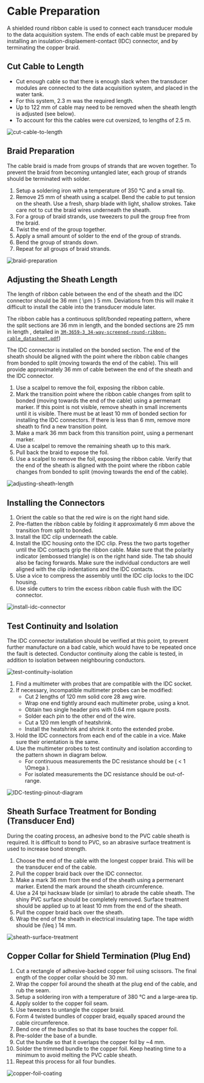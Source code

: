 # Cable Preparation

A shielded round ribbon cable is used to connect each transducer module to the data acquisition system. The ends of each cable must be prepared by installing an insulation-displaement-contact (IDC) connector, and by terminating the copper braid.

## Cut Cable to Length

* Cut enough cable so that there is enough slack when the transducer modules are connected to the data acquisition system, and placed in the water tank.
* For this system, 2.3 m was the required length.
* Up to 122 mm of cable may need to be removed when the sheath length is adjusted (see below).
* To account for this the cables were cut oversized, to lengths of 2.5 m.

![cut-cable-to-length](img/cable-preparation/cut-cable-to-length.png)

## Braid Preparation

The cable braid is made from groups of strands that are woven together. To prevent the braid from becoming untangled later, each group of strands should be terminated with solder.

1. Setup a soldering iron with a temperature of 350 °C and a small tip.
1. Remove 25 mm of sheath using a scalpel. Bend the cable to put tension on the sheath. Use a fresh, sharp blade with light, shallow strokes. Take care not to cut the braid wires underneath the sheath. 
1. For a group of braid strands, use tweezers to pull the group free from the braid.
1. Twist the end of the group together.
1. Apply a small amount of solder to the end of the group of strands.
1. Bend the group of strands down.
1. Repeat for all groups of braid strands.

![braid-preparation](img/cable-preparation/braid-preparation.png)

## Adjusting the Sheath Length

The length of ribbon cable between the end of the sheath and the IDC connector should be 36 mm \( \pm \) 5 mm. Deviations from this will make it difficult to install the cable into the transducer module later.

The ribbon cable has a continuous split/bonded repeating pattern, where the split sections are 36 mm in length, and the bonded sections are 25 mm in length , detailed in [`3M-3659-3_34-way-screened-round-ribbon-cable_datasheet.pdf`](https://github.com/morganjroberts/open-UST/blob/main/hardware-distribution/technical-datasheets/3M-3659-3_34-way-screened-round-ribbon-cable_datasheet.pdf))

The IDC connector is installed on the bonded section. The end of the sheath should be aligned with the point where the ribbon cable changes from bonded to split (moving towards the end of the cable). This will provide approximately 36 mm of cable between the end of the sheath and the IDC connector. 

1. Use a scalpel to remove the foil, exposing the ribbon cable.
1. Mark the transition point where the ribbon cable changes from split to bonded (moving towards the end of the cable) using a permenant marker. If this point is not visible, remove sheath in small increments until it is visible. There must be at least 10 mm of bonded section for installing the IDC connectors. If there is less than 6 mm, remove more sheath to find a new transition point.
1. Make a mark 36 mm back from this transition point, using a permenant marker.
1. Use a scalpel to remove the remaining sheath up to this mark.
1. Pull back the braid to expose the foil.
1. Use a scalpel to remove the foil, exposing the ribbon cable. Verify that the end of the sheath is aligned with the point where the ribbon cable changes from bonded to split (moving towards the end of the cable).

![adjusting-sheath-length](img/cable-preparation/adjusting-sheath-length.png)

## Installing the Connectors

1. Orient the cable so that the red wire is on the right hand side.
1. Pre-flatten the ribbon cable by folding it approximately 6 mm above the transition from split to bonded.
1. Install the IDC clip underneath the cable. 
1. Install the IDC housing onto the IDC clip. Press the two parts together until the IDC contacts grip the ribbon cable. Make sure that the polarity indicator (embossed triangle) is on the right hand side. The tab should also be facing forwards. Make sure the individual conductors are well aligned with the clip indentations and the IDC contacts.
1. Use a vice to compress the assembly until the IDC clip locks to the IDC housing.
1. Use side cutters to trim the excess ribbon cable flush with the IDC connector.

![install-idc-connector](img/cable-preparation/install-idc-connector.png)

## Test Continuity and Isolation

The IDC connector installation should be verified at this point, to prevent further manufacture on a bad cable, which would have to be repeated once the fault is detected.
Conductor continuity along the cable is tested, in addition to isolation between neighbouring conductors.

![test-continuity-isolation](img/cable-preparation/test-continuity-isolation.png)

1. Find a multimeter with probes that are compatible with the IDC socket.
1. If necessary, incompatible multimeter probes can be modified:
    * Cut 2 lengths of 120 mm solid core 28 awg wire.
    * Wrap one end tightly around each multimeter probe, using a knot.
    * Obtain two single header pins with 0.64 mm sqaure posts.
    * Solder each pin to the other end of the wire.
    * Cut a 120 mm length of heatshrink.
    * Install the heatshrink and shrink it onto the extended probe.
1. Hold the IDC connectors from each end of the cable in a vice. Make sure their orientation is the same.
1. Use the multimeter probes to test continuity and isolation according to the pattern shown in diagram below.
    * For continuous measurements the DC resistance should be \( < 1 \Omega \).
    * For isolated measurements the DC resistance should be out-of-range.

![IDC-testing-pinout-diagram](img/cable-preparation/IDC-testing-pinout-diagram.png)

## Sheath Surface Treatment for Bonding (Transducer End)

During the coating process, an adhesive bond to the PVC cable sheath is required. It is difficult to bond to PVC, so an abrasive surface treatment is used to increase bond strength.

1. Choose the end of the cable with the longest copper braid. This will be the transducer end of the cable.
1. Pull the copper braid back over the IDC connector.
1. Make a mark 36 mm from the end of the sheath using a permenant marker. Extend the mark around the sheath circumference.
1. Use a 24 tpi hacksaw blade (or similar) to abrade the cable sheath. The shiny PVC surface should be completely removed. Surface treatment should be applied up to at least 10 mm from the end of the sheath.
1. Pull the copper braid back over the sheath.
1. Wrap the end of the sheath in electrical insulating tape. The tape width should be \(\leq \) 14 mm.

![sheath-surface-treatment](img/cable-preparation/sheath-surface-treatment.png)

## Copper Collar for Shield Termination (Plug End)

1. Cut a rectangle of adhesive-backed copper foil using scissors. The final ength of the copper collar should be 30 mm.
1. Wrap the copper foil around the sheath at the plug end of the cable, and rub the seam.
1. Setup a soldering iron with a temperature of 380 °C and a large-area tip.
1. Apply solder to the copper foil seam.
1. Use tweezers to untangle the copper braid.
1. Form 4 twisted bundles of copper braid, equally spaced around the cable circumference.
1. Bend one of the bundles so that its base touches the copper foil.
1. Pre-solder the base of a bundle.
1. Cut the bundle so that it overlaps the copper foil by ~4 mm.
1. Solder the trimmed bundle to the copper foil. Keep heating time to a minimum to avoid melting the PVC cable sheath.
1. Repeat this process for all four bundles.

![copper-foil-coating](img/cable-preparation/copper-foil-coating.png)
